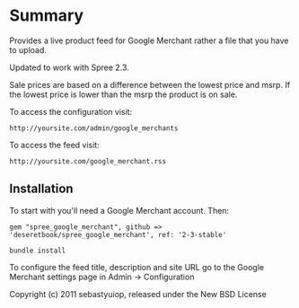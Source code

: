 Summary
=======

Provides a live product feed for Google Merchant rather a file that you have to upload.

Updated to work with Spree 2.3.

Sale prices are based on a difference between the lowest price and msrp. If the lowest price is lower than the msrp the product is on sale.

To access the configuration visit:

    http://yoursite.com/admin/google_merchants

To access the feed visit:

    http://yoursite.com/google_merchant.rss

Installation
------------

To start with you'll need a Google Merchant account. Then:
  
    gem "spree_google_merchant", github => 'deseretbook/spree_google_merchant', ref: '2-3-stable'
    
    bundle install
 
To configure the feed title, description and site URL go to the Google Merchant settings page in Admin -> Configuration

Copyright (c) 2011 sebastyuiop, released under the New BSD License
